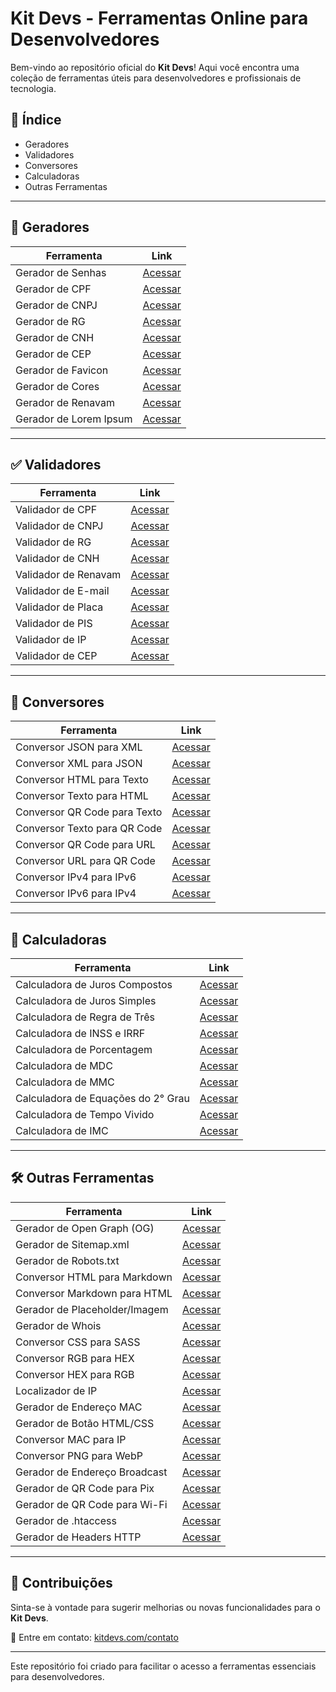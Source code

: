 # Kit Devs - Ferramentas Online para Desenvolvedores  

Bem-vindo ao repositório oficial do **Kit Devs**! Aqui você encontra uma coleção de ferramentas úteis para desenvolvedores e profissionais de tecnologia.  

## 📌 Índice  

- Geradores
- Validadores
- Conversores
- Calculadoras
- Outras Ferramentas  

---

## 🔧 Geradores  

| Ferramenta | Link |
|------------|------|
| Gerador de Senhas | [Acessar](https://kitdevs.com/gerador-senhas) |
| Gerador de CPF | [Acessar](https://kitdevs.com/gerador-cpf) |
| Gerador de CNPJ | [Acessar](https://kitdevs.com/gerador-cnpj) |
| Gerador de RG | [Acessar](https://kitdevs.com/gerador-rg) |
| Gerador de CNH | [Acessar](https://kitdevs.com/gerador-cnh) |
| Gerador de CEP | [Acessar](https://kitdevs.com/gerador-cep) |
| Gerador de Favicon | [Acessar](https://kitdevs.com/gerador-favicon) |
| Gerador de Cores | [Acessar](https://kitdevs.com/gerador-cores) |
| Gerador de Renavam | [Acessar](https://kitdevs.com/gerador-renavam) |
| Gerador de Lorem Ipsum | [Acessar](https://kitdevs.com/gerador-lorem-ipsum) |

---

## ✅ Validadores  

| Ferramenta | Link |
|------------|------|
| Validador de CPF | [Acessar](https://kitdevs.com/validador-cpf) |
| Validador de CNPJ | [Acessar](https://kitdevs.com/validador-cnpj) |
| Validador de RG | [Acessar](https://kitdevs.com/validador-rg) |
| Validador de CNH | [Acessar](https://kitdevs.com/validador-cnh) |
| Validador de Renavam | [Acessar](https://kitdevs.com/validador-renavam) |
| Validador de E-mail | [Acessar](https://kitdevs.com/validador-email) |
| Validador de Placa | [Acessar](https://kitdevs.com/validador-placa) |
| Validador de PIS | [Acessar](https://kitdevs.com/validador-pis) |
| Validador de IP | [Acessar](https://kitdevs.com/validador-ip) |
| Validador de CEP | [Acessar](https://kitdevs.com/validador-cep) |

---

## 🔄 Conversores  

| Ferramenta | Link |
|------------|------|
| Conversor JSON para XML | [Acessar](https://kitdevs.com/conversor-json-xml) |
| Conversor XML para JSON | [Acessar](https://kitdevs.com/conversor-xml-json) |
| Conversor HTML para Texto | [Acessar](https://kitdevs.com/conversor-html-texto) |
| Conversor Texto para HTML | [Acessar](https://kitdevs.com/conversor-texto-html) |
| Conversor QR Code para Texto | [Acessar](https://kitdevs.com/conversor-qr-code-texto) |
| Conversor Texto para QR Code | [Acessar](https://kitdevs.com/conversor-texto-qr-code) |
| Conversor QR Code para URL | [Acessar](https://kitdevs.com/conversor-qr-code-url) |
| Conversor URL para QR Code | [Acessar](https://kitdevs.com/conversor-url-qr-code) |
| Conversor IPv4 para IPv6 | [Acessar](https://kitdevs.com/conversor-ipv4-ipv6) |
| Conversor IPv6 para IPv4 | [Acessar](https://kitdevs.com/conversor-ipv6-ipv4) |

---

## 🧮 Calculadoras

| Ferramenta | Link |
|------------|------|
| Calculadora de Juros Compostos | [Acessar](https://kitdevs.com/compound-interest-calculator) |
| Calculadora de Juros Simples | [Acessar](https://kitdevs.com/simple-interest-calculator) |
| Calculadora de Regra de Três | [Acessar](https://kitdevs.com/rule-of-three-calculator) |
| Calculadora de INSS e IRRF | [Acessar](https://kitdevs.com/inss-irrf-calculator) |
| Calculadora de Porcentagem | [Acessar](https://kitdevs.com/percentage-calculator) |
| Calculadora de MDC | [Acessar](https://kitdevs.com/mdc-calculator) |
| Calculadora de MMC | [Acessar](https://kitdevs.com/mmc-calculator) |
| Calculadora de Equações do 2° Grau | [Acessar](https://kitdevs.com/equation-calculator) |
| Calculadora de Tempo Vivido | [Acessar](https://kitdevs.com/time-lived-calculator) |
| Calculadora de IMC | [Acessar](https://kitdevs.com/imc-calculator) |

---

## 🛠 Outras Ferramentas  

| Ferramenta | Link |
|------------|------|
| Gerador de Open Graph (OG) | [Acessar](https://kitdevs.com/og-generator) |
| Gerador de Sitemap.xml | [Acessar](https://kitdevs.com/sitemap-generator) |
| Gerador de Robots.txt | [Acessar](https://kitdevs.com/robots-generator) |
| Conversor HTML para Markdown | [Acessar](https://kitdevs.com/html-to-markdown) |
| Conversor Markdown para HTML | [Acessar](https://kitdevs.com/markdown-to-html) |
| Gerador de Placeholder/Imagem | [Acessar](https://kitdevs.com/placeholder-generator) |
| Gerador de Whois | [Acessar](https://kitdevs.com/whois-generator) |
| Conversor CSS para SASS | [Acessar](https://kitdevs.com/css-to-sass) |
| Conversor RGB para HEX | [Acessar](https://kitdevs.com/rgb-to-hex) |
| Conversor HEX para RGB | [Acessar](https://kitdevs.com/hex-to-rgb) |
| Localizador de IP | [Acessar](https://kitdevs.com/ip-locator) |
| Gerador de Endereço MAC| [Acessar](https://kitdevs.com/mac-generator) |
| Gerador de Botão HTML/CSS | [Acessar](https://kitdevs.com/button-generator) |
| Conversor MAC para IP | [Acessar](https://kitdevs.com/mac-to-ip-converter) |
| Conversor PNG para WebP | [Acessar](https://kitdevs.com/png-to-webp-converter) |
| Gerador de Endereço Broadcast | [Acessar](https://kitdevs.com/broadcast-generator) |
| Gerador de QR Code para Pix | [Acessar](https://kitdevs.com/pix-qr-generator) |
| Gerador de QR Code para Wi-Fi | [Acessar](https://kitdevs.com/wifi-qr-generator) |
| Gerador de .htaccess | [Acessar](https://kitdevs.com/htaccess-generator) |
| Gerador de Headers HTTP | [Acessar](https://kitdevs.com/http-headers-generator) |

---

## 📌 Contribuições  

Sinta-se à vontade para sugerir melhorias ou novas funcionalidades para o **Kit Devs**.  

📧 Entre em contato: [kitdevs.com/contato](https://kitdevs.com/contact)  

---

Este repositório foi criado para facilitar o acesso a ferramentas essenciais para desenvolvedores.
